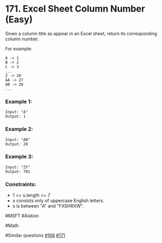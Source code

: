 # 171. Excel Sheet Column Number (Easy)

Given a column title as appear in an Excel sheet, return its corresponding column number.

For example:

    A -> 1
    B -> 2
    C -> 3
    ...
    Z -> 26
    AA -> 27
    AB -> 28 
    ...

### Example 1:
```
Input: "A"
Output: 1
```

### Example 2:
```
Input: "AB"
Output: 28
```

### Example 3:
```
Input: "ZY"
Output: 701
```

### Constraints:
- 1 <= s.length <= 7
- s consists only of uppercase English letters.
- s is between "A" and "FXSHRXW".

#MSFT #Alation

#Math

#Similar questions [#168](../p168e/README.md) [#171](../p171e/README.md)
